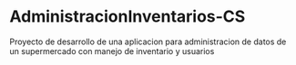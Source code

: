 # AdministracionInventarios-CS
Proyecto de desarrollo de una aplicacion para administracion de datos de un supermercado con manejo de inventario y usuarios
